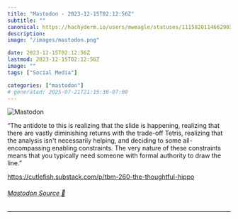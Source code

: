 ```yaml
---
title: "Mastodon - 2023-12-15T02:12:56Z"
subtitle: ""
canonical: https://hachyderm.io/users/mweagle/statuses/111582011466290378
description:
image: "/images/mastodon.png"

date: 2023-12-15T02:12:56Z
lastmod: 2023-12-15T02:12:56Z
image: ""
tags: ["Social Media"]

categories: ["mastodon"]
# generated: 2025-07-21T21:15:38-07:00
---
```

![Mastodon](/images/mastodon.png)

<p>“The antidote to this is realizing that the slide is happening, realizing that there are vastly diminishing returns with the trade-off Tetris, realizing that the analysis isn&#39;t necessarily helping, and deciding to some all-encompassing enabling constraints. The very nature of these constraints means that you typically need someone with formal authority to draw the line.”</p><p><a href="https://cutlefish.substack.com/p/tbm-260-the-thoughtful-hippo" target="_blank" rel="nofollow noopener noreferrer" translate="no"><span class="invisible">https://</span><span class="ellipsis">cutlefish.substack.com/p/tbm-2</span><span class="invisible">60-the-thoughtful-hippo</span></a></p>


###### [Mastodon Source 🐘](https://hachyderm.io/@mweagle/111582011466290378)

___
